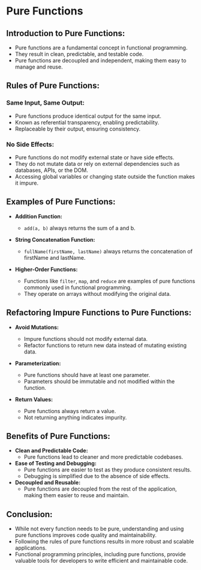 # Pure Functions

## Introduction to Pure Functions:

- Pure functions are a fundamental concept in functional programming.
- They result in clean, predictable, and testable code.
- Pure functions are decoupled and independent, making them easy to manage and reuse.

## Rules of Pure Functions:

### Same Input, Same Output:

- Pure functions produce identical output for the same input.
- Known as referential transparency, enabling predictability.
- Replaceable by their output, ensuring consistency.

### No Side Effects:

- Pure functions do not modify external state or have side effects.
- They do not mutate data or rely on external dependencies such as databases, APIs, or the DOM.
- Accessing global variables or changing state outside the function makes it impure.

## Examples of Pure Functions:

- **Addition Function:**
  - `add(a, b)` always returns the sum of a and b.
- **String Concatenation Function:**

  - `fullName(firstName, lastName)` always returns the concatenation of firstName and lastName.

- **Higher-Order Functions:**
  - Functions like `filter`, `map`, and `reduce` are examples of pure functions commonly used in functional programming.
  - They operate on arrays without modifying the original data.

## Refactoring Impure Functions to Pure Functions:

- **Avoid Mutations:**

  - Impure functions should not modify external data.
  - Refactor functions to return new data instead of mutating existing data.

- **Parameterization:**

  - Pure functions should have at least one parameter.
  - Parameters should be immutable and not modified within the function.

- **Return Values:**
  - Pure functions always return a value.
  - Not returning anything indicates impurity.

## Benefits of Pure Functions:

- **Clean and Predictable Code:**
  - Pure functions lead to cleaner and more predictable codebases.
- **Ease of Testing and Debugging:**
  - Pure functions are easier to test as they produce consistent results.
  - Debugging is simplified due to the absence of side effects.
- **Decoupled and Reusable:**
  - Pure functions are decoupled from the rest of the application, making them easier to reuse and maintain.

## Conclusion:

- While not every function needs to be pure, understanding and using pure functions improves code quality and maintainability.
- Following the rules of pure functions results in more robust and scalable applications.
- Functional programming principles, including pure functions, provide valuable tools for developers to write efficient and maintainable code.
